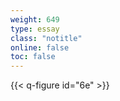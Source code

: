 ```yaml
---
weight: 649
type: essay
class: "notitle"
online: false
toc: false
---
```


{{< q-figure id="6e" >}}
